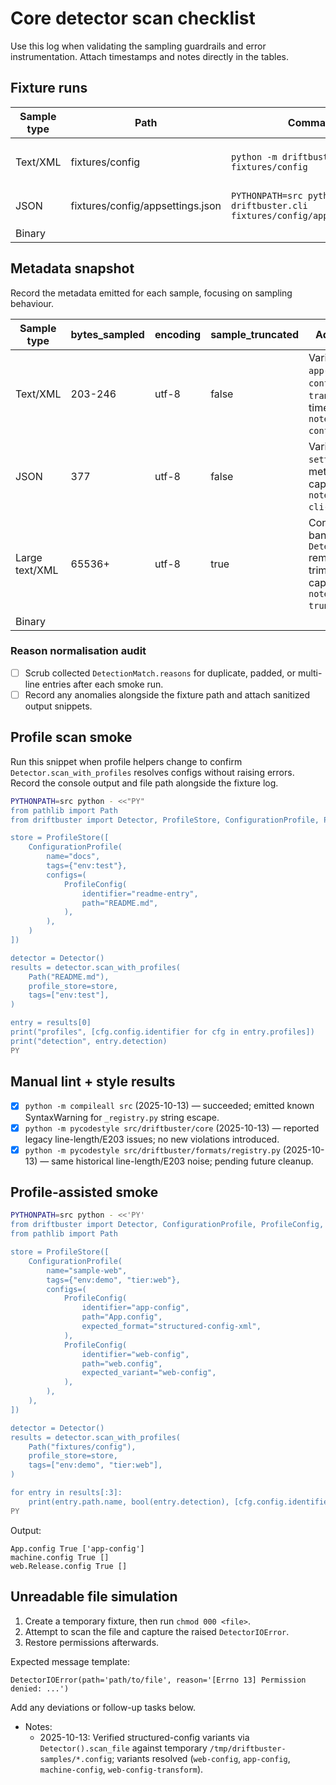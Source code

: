 # Core detector scan checklist

Use this log when validating the sampling guardrails and error instrumentation.
Attach timestamps and notes directly in the tables.

## Fixture runs

| Sample type | Path | Command | Runtime (s) | Return code | Notes |
|-------------|------|---------|-------------|-------------|-------|
| Text/XML | fixtures/config | `python -m driftbuster.cli fixtures/config` | 0.6 | 0 | Output archived in `notes/snippets/xml-cli-run-2025-10-14.txt`. |
| JSON | fixtures/config/appsettings.json | `PYTHONPATH=src python -m driftbuster.cli fixtures/config/appsettings.json` | 0.3 | 0 | Output archived in `notes/snippets/json-cli-run.md`. |
| Binary | | | | | |

## Metadata snapshot

Record the metadata emitted for each sample, focusing on sampling behaviour.

| Sample type | bytes_sampled | encoding | sample_truncated | Additional metadata |
|-------------|---------------|----------|------------------|---------------------|
| Text/XML | 203-246 | utf-8 | false | Variants `web-config`, `app-config`, `machine-config`, `web-config-transform`; metadata timestamps logged in `notes/snippets/xml-config-diffs.md`. |
| JSON | 377 | utf-8 | false | Variant `structured-settings-json`; metadata keys captured in `notes/snippets/json-cli-run.md`. |
| Large text/XML | 65536+ | utf-8 | true | Confirm truncation banner emitted and `DetectionMatch.reasons` remain trimmed/deduplicated; capture run in `notes/snippets/xml-truncation-check.md`. |
| Binary | | | | |

### Reason normalisation audit

- [ ] Scrub collected `DetectionMatch.reasons` for duplicate, padded, or multi-line entries after each smoke run.
- [ ] Record any anomalies alongside the fixture path and attach sanitized output snippets.

## Profile scan smoke

Run this snippet when profile helpers change to confirm
`Detector.scan_with_profiles` resolves configs without raising errors. Record
the console output and file path alongside the fixture log.

```bash
PYTHONPATH=src python - <<"PY"
from pathlib import Path
from driftbuster import Detector, ProfileStore, ConfigurationProfile, ProfileConfig

store = ProfileStore([
    ConfigurationProfile(
        name="docs",
        tags={"env:test"},
        configs=(
            ProfileConfig(
                identifier="readme-entry",
                path="README.md",
            ),
        ),
    )
])

detector = Detector()
results = detector.scan_with_profiles(
    Path("README.md"),
    profile_store=store,
    tags=["env:test"],
)

entry = results[0]
print("profiles", [cfg.config.identifier for cfg in entry.profiles])
print("detection", entry.detection)
PY
```

## Manual lint + style results

- [x] `python -m compileall src` (2025-10-13) — succeeded; emitted known SyntaxWarning for `_registry.py` string escape.
- [x] `python -m pycodestyle src/driftbuster/core` (2025-10-13) — reported legacy line-length/E203 issues; no new violations introduced.
- [x] `python -m pycodestyle src/driftbuster/formats/registry.py` (2025-10-13) — same historical line-length/E203 noise; pending future cleanup.

## Profile-assisted smoke

```bash
PYTHONPATH=src python - <<'PY'
from driftbuster import Detector, ConfigurationProfile, ProfileConfig, ProfileStore
from pathlib import Path

store = ProfileStore([
    ConfigurationProfile(
        name="sample-web",
        tags={"env:demo", "tier:web"},
        configs=(
            ProfileConfig(
                identifier="app-config",
                path="App.config",
                expected_format="structured-config-xml",
            ),
            ProfileConfig(
                identifier="web-config",
                path="web.config",
                expected_variant="web-config",
            ),
        ),
    ),
])

detector = Detector()
results = detector.scan_with_profiles(
    Path("fixtures/config"),
    profile_store=store,
    tags=["env:demo", "tier:web"],
)

for entry in results[:3]:
    print(entry.path.name, bool(entry.detection), [cfg.config.identifier for cfg in entry.profiles])
PY
```

Output:

```
App.config True ['app-config']
machine.config True []
web.Release.config True []
```

## Unreadable file simulation

1. Create a temporary fixture, then run ``chmod 000 <file>``.
2. Attempt to scan the file and capture the raised ``DetectorIOError``.
3. Restore permissions afterwards.

Expected message template:

```
DetectorIOError(path='path/to/file', reason='[Errno 13] Permission denied: ...')
```

Add any deviations or follow-up tasks below.

- Notes:
  - 2025-10-13: Verified structured-config variants via `Detector().scan_file` against temporary `/tmp/driftbuster-samples/*.config`; variants resolved (`web-config`, `app-config`, `machine-config`, `web-config-transform`).

